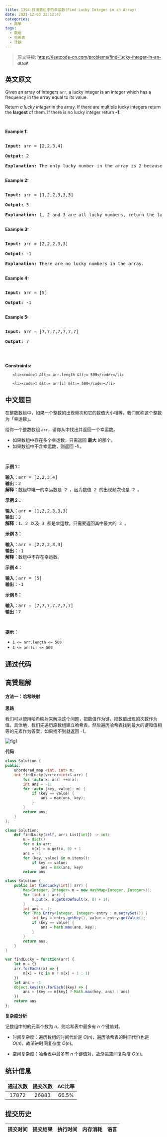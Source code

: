 ```yaml
---
title: 1394-找出数组中的幸运数(Find Lucky Integer in an Array)
date: 2021-12-03 22:12:47
categories:
  - 简单
tags:
  - 数组
  - 哈希表
  - 计数
---
```


> 原文链接: https://leetcode-cn.com/problems/find-lucky-integer-in-an-array


## 英文原文
<div><p>Given an array of integers <code>arr</code>, a lucky integer is an integer which has a frequency in the array equal to its value.</p>

<p>Return <i>a lucky integer</i>&nbsp;in the array. If there are multiple lucky integers return the <strong>largest</strong> of them. If there is no lucky&nbsp;integer return <strong>-1</strong>.</p>

<p>&nbsp;</p>
<p><strong>Example 1:</strong></p>

<pre>
<strong>Input:</strong> arr = [2,2,3,4]
<strong>Output:</strong> 2
<strong>Explanation:</strong> The only lucky number in the array is 2 because frequency[2] == 2.
</pre>

<p><strong>Example 2:</strong></p>

<pre>
<strong>Input:</strong> arr = [1,2,2,3,3,3]
<strong>Output:</strong> 3
<strong>Explanation:</strong> 1, 2 and 3 are all lucky numbers, return the largest of them.
</pre>

<p><strong>Example 3:</strong></p>

<pre>
<strong>Input:</strong> arr = [2,2,2,3,3]
<strong>Output:</strong> -1
<strong>Explanation:</strong> There are no lucky numbers in the array.
</pre>

<p><strong>Example 4:</strong></p>

<pre>
<strong>Input:</strong> arr = [5]
<strong>Output:</strong> -1
</pre>

<p><strong>Example 5:</strong></p>

<pre>
<strong>Input:</strong> arr = [7,7,7,7,7,7,7]
<strong>Output:</strong> 7
</pre>

<p>&nbsp;</p>
<p><strong>Constraints:</strong></p>

<ul>
	<li><code>1 &lt;= arr.length &lt;= 500</code></li>
	<li><code>1 &lt;= arr[i] &lt;= 500</code></li>
</ul></div>

## 中文题目
<div><p>在整数数组中，如果一个整数的出现频次和它的数值大小相等，我们就称这个整数为「幸运数」。</p>

<p>给你一个整数数组 <code>arr</code>，请你从中找出并返回一个幸运数。</p>

<ul>
	<li>如果数组中存在多个幸运数，只需返回 <strong>最大</strong> 的那个。</li>
	<li>如果数组中不含幸运数，则返回 <strong>-1 </strong>。</li>
</ul>

<p>&nbsp;</p>

<p><strong>示例 1：</strong></p>

<pre><strong>输入：</strong>arr = [2,2,3,4]
<strong>输出：</strong>2
<strong>解释：</strong>数组中唯一的幸运数是 2 ，因为数值 2 的出现频次也是 2 。
</pre>

<p><strong>示例 2：</strong></p>

<pre><strong>输入：</strong>arr = [1,2,2,3,3,3]
<strong>输出：</strong>3
<strong>解释：</strong>1、2 以及 3 都是幸运数，只需要返回其中最大的 3 。
</pre>

<p><strong>示例 3：</strong></p>

<pre><strong>输入：</strong>arr = [2,2,2,3,3]
<strong>输出：</strong>-1
<strong>解释：</strong>数组中不存在幸运数。
</pre>

<p><strong>示例 4：</strong></p>

<pre><strong>输入：</strong>arr = [5]
<strong>输出：</strong>-1
</pre>

<p><strong>示例 5：</strong></p>

<pre><strong>输入：</strong>arr = [7,7,7,7,7,7,7]
<strong>输出：</strong>7
</pre>

<p>&nbsp;</p>

<p><strong>提示：</strong></p>

<ul>
	<li><code>1 &lt;= arr.length &lt;= 500</code></li>
	<li><code>1 &lt;= arr[i] &lt;= 500</code></li>
</ul>
</div>

## 通过代码
<RecoDemo>
</RecoDemo>


## 高赞题解
#### 方法一：哈希映射

**思路**

我们可以使用哈希映射来解决这个问题，把数值作为键，把数值出现的次数作为值。具体地，我们先遍历原数组建立哈希表，然后遍历哈希表找到最大的键和值相等的元素作为答案，如果找不到就返回 -1。

![fig1](https://assets.leetcode-cn.com/solution-static/1394_fig1.gif)

**代码**

```C++ [sol1-C++]
class Solution {
public:
    unordered_map <int, int> m;
    int findLucky(vector<int>& arr) {
        for (auto x: arr) ++m[x];
        int ans = -1;
        for (auto [key, value]: m) {
            if (key == value) {
                ans = max(ans, key);
            }
        }
        return ans;
    }
};
```

```Python [sol1-Python3]
class Solution:
    def findLucky(self, arr: List[int]) -> int:
        m = dict()
        for x in arr:
            m[x] = m.get(x, 0) + 1
        ans = -1
        for (key, value) in m.items():
            if key == value:
                ans = max(ans, key)
        return ans
```

```Java [sol1-Java]
class Solution {
    public int findLucky(int[] arr) {
        Map<Integer, Integer> m = new HashMap<Integer, Integer>();
        for (int x : arr) {
            m.put(x, m.getOrDefault(x, 0) + 1);
        }
        int ans = -1;
        for (Map.Entry<Integer, Integer> entry : m.entrySet()) {
            int key = entry.getKey(), value = entry.getValue();
            if (key == value) {
                ans = Math.max(ans, key);
            }
        }
        return ans;
    }
}
```

```JavaScript [sol1-JavaScript]
var findLucky = function(arr) {
    let m = {}
    arr.forEach((x) => {
        m[x] = (x in m ? m[x] + 1 : 1)
    })
    let ans = -1
    Object.keys(m).forEach((key) => {
        ans = (key == m[key] ? Math.max(key, ans) : ans)
    })
    return ans
};
```

**复杂度分析**

记数组中的的元素个数为 $n$，则哈希表中最多有 $n$ 个键值对。

- 时间复杂度：遍历数组的时间代价是 $O(n)$，遍历哈希表的时间代价也是 $O(n)$，故渐进时间复杂度 $O(n)$。

- 空间复杂度：哈希表中最多有 $n$ 个键值对，故渐进空间复杂度 $O(n)$。

## 统计信息
| 通过次数 | 提交次数 | AC比率 |
| :------: | :------: | :------: |
|    17872    |    26883    |   66.5%   |

## 提交历史
| 提交时间 | 提交结果 | 执行时间 |  内存消耗  | 语言 |
| :------: | :------: | :------: | :--------: | :--------: |
